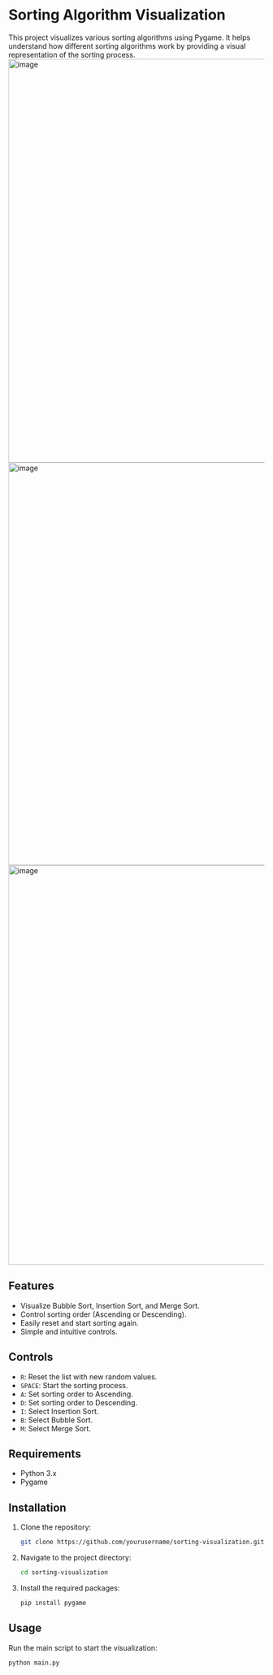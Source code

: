 # Sorting Algorithm Visualization

This project visualizes various sorting algorithms using Pygame. It helps understand how different sorting algorithms work by providing a visual representation of the sorting process.
<img width="795" alt="image" src="https://github.com/EgemenErin/Sorting_Algorithm_Visualizer/assets/113554575/321b6a5e-c5f1-431a-80c9-cfd0168204c5">
<img width="793" alt="image" src="https://github.com/EgemenErin/Sorting_Algorithm_Visualizer/assets/113554575/4b068e0d-7043-4706-bf1d-b545fd8fa7c8">
<img width="787" alt="image" src="https://github.com/EgemenErin/Sorting_Algorithm_Visualizer/assets/113554575/ef3c4cdd-7f4a-41aa-9eda-d51419fd384d">


## Features

- Visualize Bubble Sort, Insertion Sort, and Merge Sort.
- Control sorting order (Ascending or Descending).
- Easily reset and start sorting again.
- Simple and intuitive controls.

## Controls

- `R`: Reset the list with new random values.
- `SPACE`: Start the sorting process.
- `A`: Set sorting order to Ascending.
- `D`: Set sorting order to Descending.
- `I`: Select Insertion Sort.
- `B`: Select Bubble Sort.
- `M`: Select Merge Sort.

## Requirements

- Python 3.x
- Pygame

## Installation

1. Clone the repository:
    ```bash
    git clone https://github.com/yourusername/sorting-visualization.git
    ```

2. Navigate to the project directory:
    ```bash
    cd sorting-visualization
    ```

3. Install the required packages:
    ```bash
    pip install pygame
    ```

## Usage

Run the main script to start the visualization:

```bash
python main.py
